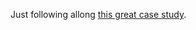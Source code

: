 <!-- WARNING, this file is generated by report.py. MANUAL CHANGES WILL BE LOST -->

Just following allong [this great case study](https://ppc.cs.aalto.fi/ch2/).
